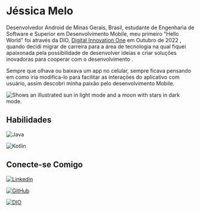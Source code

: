 # Jéssica Melo

Desenvolvedor Android de Minas Gerais, Brasil, estudante de Engenharia de Software e Superior em Desenvolvimento Mobile, meu primeiro "Hello World" foi através da DIO,  [Digital Innovation One](https://www.dio.me/) em Outubro de 2022 , quando decidi migrar de carreira para a área de tecnologia na qual fiquei apaixonada pela possibilidade de desenvolver ideias e criar soluções inovadoras para cooperar com o desenvolvimento .

Sempre que olhava ou baixava um app no celular, sempre ficava pensando em como iria modifica-lo para facilitar as interações do aplicativo com usuário, assim descobri minha paixão pelo desenvolvimento Mobile.


<picture>
 <img alt="Shows an illustrated sun in light mode and a moon with stars in dark mode." src="https://th.bing.com/th/id/OIP.vAMyoZdSCC6JK4wMVGLvWQHaGE?w=238&h=195&c=7&r=0&o=5&dpr=1.3&pid=1.7 ">
</picture>

##  Habilidades

![Java](https://img.shields.io/badge/Java-000?style=for-the-badge&logo=java)

![Kotlin](https://img.shields.io/badge/Kotlin-000?style=for-the-badge&logo=kotlin)



## Conecte-se Comigo

[![Linkedin](https://img.shields.io/badge/LinkedIn-000?style=for-the-badge&logo=linkedin&logoColor=0E76A8)](www.LinkedIn.com/in/jéssica-melo-santos-35542b271)

[![GitHub](https://img.shields.io/badge/GitHub-000?style=for-the-badge&logo=github&logoColor=0E76A8)](https://github.com/Jessica1507)

[![DIO](https://img.shields.io/badge/DIO-000?style=for-the-badge&logo=dio&logoColor=0E76A8)](https:https://www.dio.me/users/jessica_isma01)
